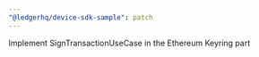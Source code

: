 ```yaml
---
"@ledgerhq/device-sdk-sample": patch
---
```


Implement SignTransactionUseCase in the Ethereum Keyring part
